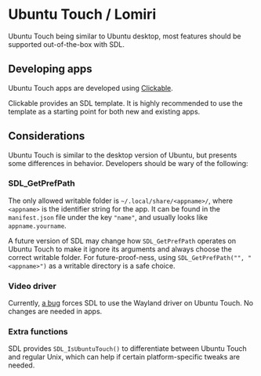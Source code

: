 # Ubuntu Touch / Lomiri

Ubuntu Touch being similar to Ubuntu desktop, most features should be supported
out-of-the-box with SDL.

## Developing apps

Ubuntu Touch apps are developed using [Clickable](https://clickable-ut.dev/).

Clickable provides an SDL template. It is highly recommended to use the template
as a starting point for both new and existing apps.

## Considerations

Ubuntu Touch is similar to the desktop version of Ubuntu, but presents some
differences in behavior. Developers should be wary of the following:

### SDL_GetPrefPath

The only allowed writable folder is `~/.local/share/<appname>/`, where
`<appname>` is the identifier string for the app. It can be found in the
`manifest.json` file under the key `"name"`, and usually looks like
`appname.yourname`.

A future version of SDL may change how `SDL_GetPrefPath` operates on Ubuntu
Touch to make it ignore its arguments and always choose the correct writable
folder. For future-proof-ness, using `SDL_GetPrefPath("", "<appname>")` as a
writable directory is a safe choice.

### Video driver

Currently, [a bug](https://github.com/libsdl-org/SDL/issues/12247) forces SDL to
use the Wayland driver on Ubuntu Touch. No changes are needed in apps.

### Extra functions

SDL provides `SDL_IsUbuntuTouch()` to differentiate between Ubuntu Touch and
regular Unix, which can help if certain platform-specific tweaks are needed.
